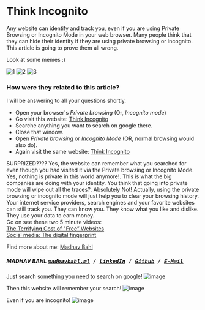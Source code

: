 # Think Incognito
Any website can identify and track you, even if you are using Private Browsing or Incognito Mode in your web browser. Many people think that they can hide their identity if they are using private browsing or incognito. 
This article is going to prove them all wrong.

Look at some memes :)

![1](https://user-images.githubusercontent.com/26179770/33140856-487cf53c-cfd7-11e7-91a3-032aeaf3eaac.jpg)
![2](https://user-images.githubusercontent.com/26179770/33140876-5e91ddce-cfd7-11e7-81f1-5ba5c22237fa.jpg)
![3](https://user-images.githubusercontent.com/26179770/33140878-60460c9e-cfd7-11e7-8e90-616b71c9cf55.jpg)

### How were they related to this article?
I will be answering to all your questions shortly.

  * Open your browser's *Private browsing* (Or, *Incognito mode*)
  * Go visit this website: <a href="https://think-incognito.herokuapp.com/">Think Incognito</a>
  * Searche anything you want to search on google there.
  * Close that window.
  * Open *Private browsing* or *Incognito Mode* (OR, normal browsing would also do).
  * Again visit the same website: <a href="https://think-incognito.herokuapp.com/">Think Incognito</a><br />

  
SURPRIZED????
Yes, the website can remember what you searched for even though you had visited it via the Private browsing or Incognito Mode. Yes, nothing is private in this world anymore!. This is what the big companies are doing with your identity. You think that going into private mode will wipe out all the traces?. Absolutely Not! Actually, using the private browsing or incognito mode will just help you to clear your browsing history. Your internet service providers, search engines and your favorite websites can still track you. They can know you. They know what you like and dislike. They use your data to earn money.<br />
Go on see these two 5 minute videos:<br />
<a href="https://www.youtube.com/watch?v=5pFX2P7JLwA">The Terrifying Cost of "Free” Websites</a> <br />
<a href="https://www.youtube.com/watch?v=RpxHpQShVes">Social media: The digital fingerprint</a>

Find more about me: <a href="http://madhavbahl.ml">Madhav Bahl</a> <br />
##### MADHAV BAHL <kbd>[madhavbahl.ml](http://madhavbahl.ml) / [LinkedIn](https://www.linkedin.com/in/madhavbahl/) / [Github](https://www.github.com/MadhavBahlMD) / [E-Mail](mailto:madhavbahl@gmail.com)</kbd>

Just search something you need to search on google!
![image](https://user-images.githubusercontent.com/26179770/33233274-3915e61c-d239-11e7-83a0-8ef00e31a348.png)

Then this website will remember your search!
![image](https://user-images.githubusercontent.com/26179770/33233277-495f1f52-d239-11e7-981b-d7d8124238ad.png)

Even if you are incognito!
![image](https://user-images.githubusercontent.com/26179770/33233294-ac4fdea8-d239-11e7-8719-bf64384a17ae.png)


